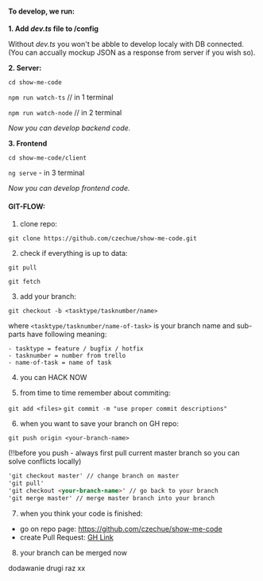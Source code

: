 #### To develop, we run:

**1. Add _dev.ts_ file to /config**

Without _dev.ts_ you won't be abble to develop localy with DB connected.
(You can accually mockup JSON as a response from server if you wish so).

**2. Server:**

`cd show-me-code`

`npm run watch-ts` // in 1 terminal

`npm run watch-node` // in 2 terminal

_Now you can develop backend code._


**3. Frontend**

`cd show-me-code/client`

`ng serve` - in 3 terminal

_Now you can develop frontend code._


#### GIT-FLOW:


1. clone repo:

`git clone https://github.com/czechue/show-me-code.git`

2. check if everything is up to data:

`git pull`

`git fetch`

3. add your branch:

`git checkout -b <tasktype/tasknumber/name>`

   where `<tasktype/tasknumber/name-of-task>` is your branch name and sub-parts have following meaning:

    - tasktype = feature / bugfix / hotfix
    - tasknumber = number from trello
    - name-of-task = name of task

4. you can HACK NOW

5. from time to time remember about commiting:

`git add <files>`
`git commit -m "use proper commit descriptions"`

6. when you want to save your branch on GH repo:

`git push origin <your-branch-name>`

(!!before you push - always first pull current master branch so you can solve conflicts locally)
```markdown
'git checkout master' // change branch on master
'git pull'
'git checkout <your-branch-name>' // go back to your branch
'git merge master' // merge master branch into your branch
```

7. when you think your code is finished:
- go on repo page: https://github.com/czechue/show-me-code
- create Pull Request: [GH Link](https://help.github.com/articles/creating-a-pull-request/#creating-the-pull-request)

8. your branch can be merged now

dodawanie drugi raz
xx
